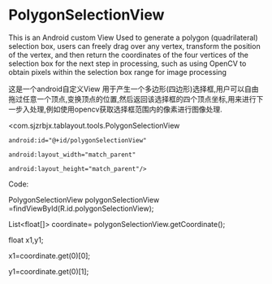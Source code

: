 # PolygonSelectionView
This is an Android custom View
Used to generate a polygon (quadrilateral) selection box, users can freely drag over any vertex, transform the position of the vertex, and then return the coordinates of the four vertices of the selection box for the next step in processing, such as using OpenCV to obtain pixels within the selection box range for image processing

这是一个android自定义View
用于产生一个多边形(四边形)选择框,用户可以自由拖过任意一个顶点,变换顶点的位置,然后返回该选择框的四个顶点坐标,用来进行下一步入处理,例如使用opencv获取选择框范围内的像素进行图像处理.



<com.sjzrbjx.tablayout.tools.PolygonSelectionView

    android:id="@+id/polygonSelectionView"
        
    android:layout_width="match_parent"
    
    android:layout_height="match_parent"/>


Code:

PolygonSelectionView polygonSelectionView =findViewById(R.id.polygonSelectionView);

List<float[]> coordinate= polygonSelectionView.getCoordinate();

float x1,y1;

x1=coordinate.get(0)[0];

y1=coordinate.get(0)[1];
